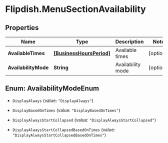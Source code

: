 # Flipdish.MenuSectionAvailability

## Properties

Name | Type | Description | Notes
------------ | ------------- | ------------- | -------------
**AvailableTimes** | [**[BusinessHoursPeriod]**](BusinessHoursPeriod.md) | Available times | [optional] 
**AvailabilityMode** | **String** | Availability mode | [optional] 



## Enum: AvailabilityModeEnum


* `DisplayAlways` (value: `"DisplayAlways"`)

* `DisplayBasedOnTimes` (value: `"DisplayBasedOnTimes"`)

* `DisplayAlwaysStartCollapsed` (value: `"DisplayAlwaysStartCollapsed"`)

* `DisplayAlwaysStartCollapsedBasedOnTimes` (value: `"DisplayAlwaysStartCollapsedBasedOnTimes"`)




